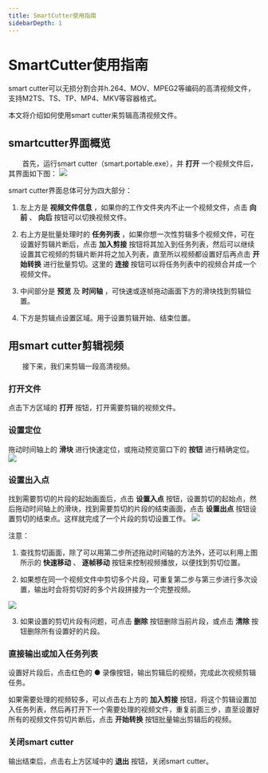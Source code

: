 ```yaml
---
title: SmartCutter使用指南
sidebarDepth: 1
---
```


# SmartCutter使用指南

smart cutter可以无损分割合并h.264、MOV、MPEG2等编码的高清视频文件，支持M2TS、TS、TP、MP4、MKV等容器格式。

本文将介绍如何使用smart cutter来剪辑高清视频文件。

## smartcutter界面概览

　　首先，运行smart cutter（smart.portable.exe），并 **打开** 一个视频文件后，其界面如下图：
![](https://static.tamersunion.net/wp-content/uploads/2019031118191547.jpg)

smart cutter界面总体可分为四大部分：

1. 左上方是 **视频文件信息** ，如果你的工作文件夹内不止一个视频文件，点击 **向前** 、 **向后** 按钮可以切换视频文件。

2. 右上方是批量处理时的 **任务列表** ，如果你想一次性剪辑多个视频文件，可在设置好剪辑片断后，点击 **加入剪接** 按钮将其加入到任务列表，然后可以继续设置其它视频的剪辑片断并将之加入列表，直至所以视频都设置好后再点击 **开始转换** 进行批量剪切。这里的 **连接** 按钮可以将任务列表中的视频合并成一个视频文件。

3. 中间部分是 **预览** 及 **时间轴** ，可快速或逐帧拖动画面下方的滑块找到剪辑位置。

4. 下方是剪辑点设置区域。用于设置剪辑开始、结束位置。

## 用smart cutter剪辑视频
　　接下来，我们来剪辑一段高清视频。

### 打开文件
点击下方区域的 **打开** 按钮，打开需要剪辑的视频文件。

### 设置定位
拖动时间轴上的 **滑块** 进行快速定位，或拖动预览窗口下的 **按钮** 进行精确定位。
![](https://static.tamersunion.net/wp-content/uploads/2019031118191670.jpg)

### 设置出入点
找到需要剪切的片段的起始画面后，点击 **设置入点** 按钮，设置剪切的起始点，然后拖动时间轴上的滑块，找到需要剪切的片段的结束画面，点击 **设置出点** 按钮设置剪切的结束点。这样就完成了一个片段的剪切设置工作。
![](https://static.tamersunion.net/wp-content/uploads/2019031118191982.jpg)

注意：

 1. 查找剪切画面，除了可以用第二步所述拖动时间轴的方法外，还可以利用上图所示的 **快速移动** 、 **逐帧移动** 按钮来控制视频播放，以便找到剪切位置。

 2. 如果想在同一个视频文件中剪切多个片段，可重复第二步与第三步进行多次设置，输出时会将剪切好的多个片段拼接为一个完整视频。

 ![](https://static.tamersunion.net/wp-content/uploads/2019031118192130.jpg)

 3. 如果设置的剪切片段有问题，可点击 **删除** 按钮删除当前片段，或点击 **清除** 按钮删除所有设置好的片段。

### 直接输出或加入任务列表
设置好片段后，点击红色的 **●** 录像按钮，输出剪辑后的视频，完成此次视频剪辑任务。

如果需要处理的视频较多，可以点击右上方的 **加入剪接** 按钮，将这个剪辑设置加入任务列表，然后再打开下一个需要处理的视频文件，重复前面三步，直至设置好所有的视频文件剪切片断后，点击 **开始转换** 按钮批量输出剪辑后的视频。

### 关闭smart cutter
输出结束后，点击右上方区域中的 **退出** 按钮，关闭smart cutter。